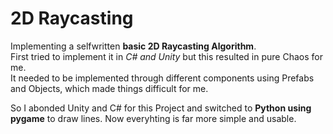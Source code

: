 # 2D Raycasting
Implementing a selfwritten __basic 2D Raycasting Algorithm__.  
First tried to implement it in *C# and Unity* but this resulted in pure Chaos for me.  
It needed to be implemented through different components using Prefabs and Objects, which made things difficult for me.  

So I abonded Unity and C# for this Project and switched to __Python using pygame__ to draw lines. Now everyhting is far more simple and usable.
